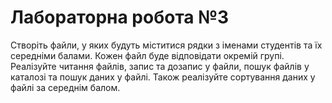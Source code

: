 # Лабораторна робота №3 

Створіть файли, у яких будуть міститися рядки з іменами студентів та їх
середніми балами. Кожен файл буде відповідати окремій групі.
Реалізуйте читання файлів, запис та дозапис у файли, пошук файлів у каталозі
та пошук даних у файлі. Також реалізуйте сортування даних у файлі за
середнім балом.